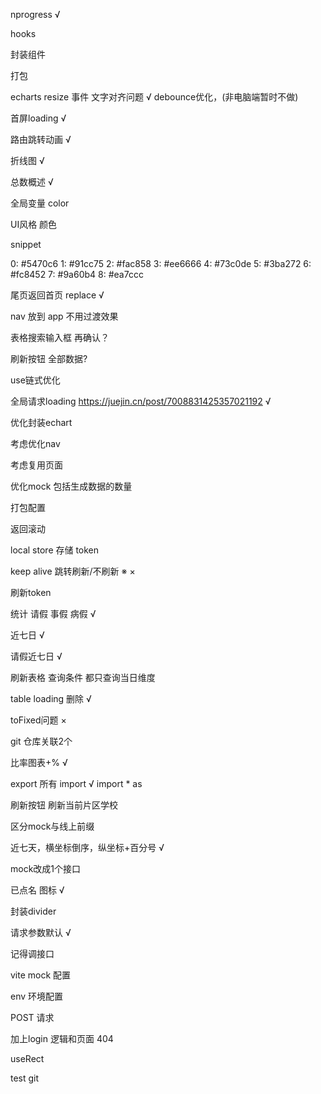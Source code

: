 nprogress √

hooks

封装组件

打包

echarts resize 事件 文字对齐问题 √
debounce优化，(非电脑端暂时不做)

首屏loading √

路由跳转动画 √

折线图 √

总数概述 √

全局变量 color

UI风格 颜色

snippet

0: #5470c6
1: #91cc75
2: #fac858
3: #ee6666
4: #73c0de
5: #3ba272
6: #fc8452
7: #9a60b4
8: #ea7ccc

尾页返回首页 replace √

nav 放到 app 不用过渡效果

表格搜索输入框 再确认？

刷新按钮 全部数据?

use链式优化

全局请求loading https://juejin.cn/post/7008831425357021192 √

优化封装echart

考虑优化nav

考虑复用页面

优化mock 包括生成数据的数量

打包配置

返回滚动

local store 存储 token

keep alive 跳转刷新/不刷新 ※ ×

刷新token

统计 请假 事假 病假 √

近七日 √

请假近七日 √

刷新表格 查询条件 都只查询当日维度

table loading 删除 √

toFixed问题 ×

git 仓库关联2个

比率图表+% √

export 所有 import √ import * as

刷新按钮 刷新当前片区学校

区分mock与线上前缀

近七天，横坐标倒序，纵坐标+百分号 √

mock改成1个接口

已点名 图标 √

封装divider

请求参数默认 √

记得调接口

vite mock 配置

env 环境配置

POST 请求

加上login 逻辑和页面 404

useRect

test git
